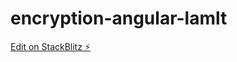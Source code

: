 # encryption-angular-lamlt

[Edit on StackBlitz ⚡️](https://stackblitz.com/edit/encryption-angular-lamlt)
